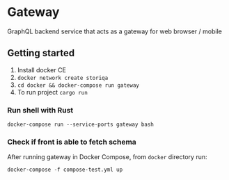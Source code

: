 # Gateway
GraphQL backend service that acts as a gateway for web browser / mobile

## Getting started

1. Install docker CE
2. `docker network create storiqa`
3. `cd docker && docker-compose run gateway`
4. To run project `cargo run`

### Run shell with Rust

`docker-compose run --service-ports gateway bash`

### Check if front is able to fetch schema

After running gateway in Docker Compose, from `docker` directory run:

```
docker-compose -f compose-test.yml up
```
